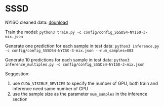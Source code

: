 # SSSD

NYISO cleaned data: [dounload](https://drive.google.com/drive/folders/1dwPkBIHSikhQ5ru3HPQiILSnaGAtP3Yr?usp=sharing)

Train the model:
`python3 train.py -c config/config_SSSDS4-NYISO-3-mix.json`

Generate one prediction for each sample in test data:
`python3 inference.py -c config/config_SSSDS4-NYISO-3-mix.json --num_samples=803`

Generate 10 predictions for each sample in test data:
`python3 inference_multiples.py -c config/config_SSSDS4-NYISO-3-mix.json`


Seggestion:
1. use `CUDA_VISIBLE_DEVICES` to specify the number of GPU, both train and inference need same number of GPU
2. use the sample size as the parameter `num_samples` in the inference section


